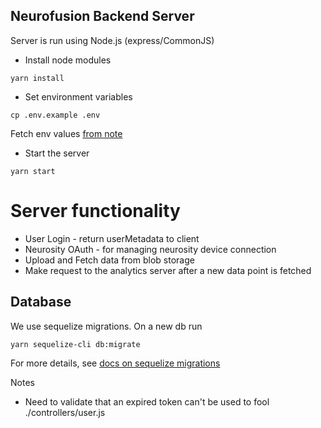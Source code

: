 ## Neurofusion Backend Server
Server is run using Node.js (express/CommonJS)

- Install node modules
```
yarn install
```

- Set environment variables
```
cp .env.example .env
```

Fetch env values [from note](https://www.icloud.com/notes/081Ci0RTYFZk2smnqXttFoceg#Neurofusion_Cred)

- Start the server
```
yarn start
```

# Server functionality
- User Login - return userMetadata to client
- Neurosity OAuth - for managing neurosity device connection
- Upload and Fetch data from blob storage
- Make request to the analytics server after a new data point is fetched


## Database
We use sequelize migrations. On a new db run
```
yarn sequelize-cli db:migrate
```

For more details, see [docs on sequelize migrations](https://sequelize.org/docs/v6/other-topics/migrations/) 

Notes
- Need to validate that an expired token can't be used to fool ./controllers/user.js
